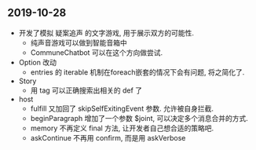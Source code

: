 ## 2019-10-28


-   开发了模拟 疑案追声 的文字游戏, 用于展示双方的可能性.
    -   纯声音游戏可以做到智能音箱中
    -   CommuneChatbot 可以在这个方向做尝试.
-   Option 改动
    -   entries 的 iterable 机制在foreach嵌套的情况下会有问题, 将之简化了.
-   Story
    -   用 tag 可以正确搜索出相关的 def 了
-   host
    -   fulfill 又加回了 skipSelfExitingEvent 参数. 允许被自身拦截.
    -   beginParagraph 增加了一个参数 $joint, 可以决定多个消息合并的方式.
    -   memory 不再定义 final 方法, 让开发者自己想合适的策略吧.
    -   askContinue 不再用 confirm, 而是用 askVerbose


